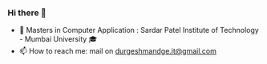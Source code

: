 ### Hi there 👋
- 🌱 Masters in Computer Application : Sardar Patel Institute of Technology - Mumbai University 🎓
- 📫 How to reach me: mail on durgeshmandge.it@gmail.com

<!--
**DurgeshMandge/DurgeshMandge** is a ✨ _special_ ✨ repository because its `README.md` (this file) appears on your GitHub profile.

Here are some ideas to get you started:

- 🔭 I’m currently working on ...
- 👯 I’m looking to collaborate on ...
- 🤔 I’m looking for help with ...
- 💬 Ask me about ...

- 😄 Pronouns: ...
- ⚡ Fun fact: ...
-->
